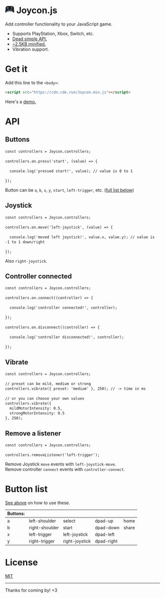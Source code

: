 # <img src="icon.svg" width="30px"> Joycon.js

Add controller functionality to your JavaScript game.

- Supports PlayStation, Xbox, Switch, etc.
- [Dead simple API.](#api)
- [~2.5KB minified.](/Joycon.min.js)
- Vibration support.

# Get it

Add this line to the `<body>`:
```HTML
<script src="https://cdn.cde.run/Joycon.min.js"></script>
```

Here's a [demo.](https://cde.run/codeitcodes/joycon.js/demo.html)

# API

## Buttons

```JS
const controllers = Joycon.controllers;

controllers.on.press('start', (value) => {

  console.log('pressed start!', value); // value is 0 to 1

});
```

Button can be `a`, `b`, `x`, `y`, `start`, `left-trigger`, etc. ([full list below](#button-list))

## Joystick

```JS
const controllers = Joycon.controllers;

controllers.on.move('left-joystick', (value) => {

  console.log('moved left joystick!', value.x, value.y); // value is -1 to 1 down/right

});
```
Also `right-joystick`.

## Controller connected

```JS
const controllers = Joycon.controllers;

controllers.on.connect((controller) => {

  console.log('controller connected!', controller);

});

controllers.on.disconnect((controller) => {

  console.log('controller disconnected!', controller);

});
```

## Vibrate

```JS
const controllers = Joycon.controllers;

// preset can be mild, medium or strong
controllers.vibrate({ preset: 'medium' }, 250); // -> time in ms

// or you can choose your own values
controllers.vibrate({
  mildMotorIntensity: 0.5,
  strongMotorIntensity: 0.5
}, 250);
```

## Remove a listener

```JS
const controllers = Joycon.controllers;

controllers.removeListener('left-trigger');
```

Remove Joystick `move` events with `left-joystick-move`.  
Remove controller `connect` events with `controller-connect`.

# Button list

[See above](#buttons) on how to use these.

| Buttons: |  |  |  |  |
|---|---|---|---|---|
| a | left-shoulder | select | dpad-up | home |
| b | right-shoulder | start | dpad-down | share |
| x | left-trigger | left-joystick | dpad-left |
| y | right-trigger | right-joystick | dpad-right |

# License

[MIT](/LICENSE)

---

Thanks for coming by! <3
